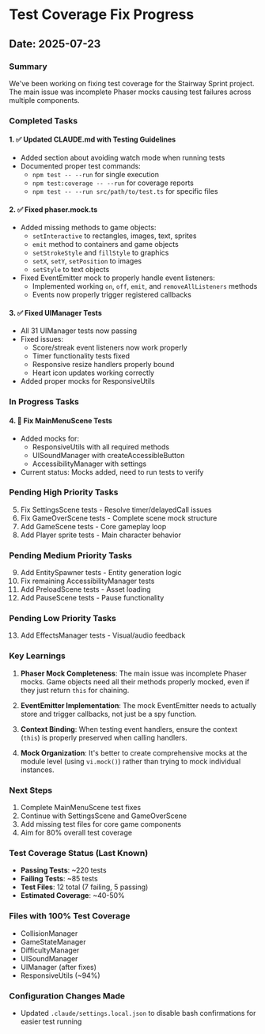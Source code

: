 # Test Coverage Fix Progress

## Date: 2025-07-23

### Summary
We've been working on fixing test coverage for the Stairway Sprint project. The main issue was incomplete Phaser mocks causing test failures across multiple components.

### Completed Tasks

#### 1. ✅ Updated CLAUDE.md with Testing Guidelines
- Added section about avoiding watch mode when running tests
- Documented proper test commands:
  - `npm test -- --run` for single execution
  - `npm test:coverage -- --run` for coverage reports
  - `npm test -- --run src/path/to/test.ts` for specific files

#### 2. ✅ Fixed phaser.mock.ts
- Added missing methods to game objects:
  - `setInteractive` to rectangles, images, text, sprites
  - `emit` method to containers and game objects
  - `setStrokeStyle` and `fillStyle` to graphics
  - `setX`, `setY`, `setPosition` to images
  - `setStyle` to text objects
- Fixed EventEmitter mock to properly handle event listeners:
  - Implemented working `on`, `off`, `emit`, and `removeAllListeners` methods
  - Events now properly trigger registered callbacks

#### 3. ✅ Fixed UIManager Tests
- All 31 UIManager tests now passing
- Fixed issues:
  - Score/streak event listeners now work properly
  - Timer functionality tests fixed
  - Responsive resize handlers properly bound
  - Heart icon updates working correctly
- Added proper mocks for ResponsiveUtils

### In Progress Tasks

#### 4. 🔄 Fix MainMenuScene Tests
- Added mocks for:
  - ResponsiveUtils with all required methods
  - UISoundManager with createAccessibleButton
  - AccessibilityManager with settings
- Current status: Mocks added, need to run tests to verify

### Pending High Priority Tasks

5. Fix SettingsScene tests - Resolve timer/delayedCall issues
6. Fix GameOverScene tests - Complete scene mock structure
7. Add GameScene tests - Core gameplay loop
8. Add Player sprite tests - Main character behavior

### Pending Medium Priority Tasks

9. Add EntitySpawner tests - Entity generation logic
10. Fix remaining AccessibilityManager tests
11. Add PreloadScene tests - Asset loading
12. Add PauseScene tests - Pause functionality

### Pending Low Priority Tasks

13. Add EffectsManager tests - Visual/audio feedback

### Key Learnings

1. **Phaser Mock Completeness**: The main issue was incomplete Phaser mocks. Game objects need all their methods properly mocked, even if they just return `this` for chaining.

2. **EventEmitter Implementation**: The mock EventEmitter needs to actually store and trigger callbacks, not just be a spy function.

3. **Context Binding**: When testing event handlers, ensure the context (`this`) is properly preserved when calling handlers.

4. **Mock Organization**: It's better to create comprehensive mocks at the module level (using `vi.mock()`) rather than trying to mock individual instances.

### Next Steps

1. Complete MainMenuScene test fixes
2. Continue with SettingsScene and GameOverScene
3. Add missing test files for core game components
4. Aim for 80% overall test coverage

### Test Coverage Status (Last Known)
- **Passing Tests**: ~220 tests
- **Failing Tests**: ~85 tests
- **Test Files**: 12 total (7 failing, 5 passing)
- **Estimated Coverage**: ~40-50%

### Files with 100% Test Coverage
- CollisionManager
- GameStateManager
- DifficultyManager
- UISoundManager
- UIManager (after fixes)
- ResponsiveUtils (~94%)

### Configuration Changes Made
- Updated `.claude/settings.local.json` to disable bash confirmations for easier test running
